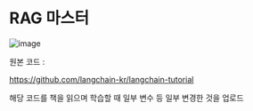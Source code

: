 # RAG 마스터

![image](https://github.com/user-attachments/assets/8e0c228a-580d-442d-9f4d-bc9ca12981dc)

원본 코드 :

https://github.com/langchain-kr/langchain-tutorial

해당 코드를 책을 읽으며 학습할 때 일부 변수 등 일부 변경한 것을 업로드
